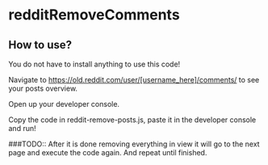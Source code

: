 # redditRemoveComments

## How to use?
You do not have to install anything to use this code!

Navigate to https://old.reddit.com/user/[username_here]/comments/ to see your posts overview. 

Open up your developer console.

Copy the code in reddit-remove-posts.js, paste it in the developer console and run!

###TODO:: 
After it is done removing everything in view it will go to the next page and execute the code again.
And repeat until finished.
